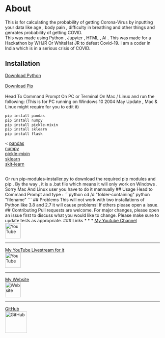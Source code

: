 # About

This is for calculating the probability of getting Corona-Virus by inputting your data like age , body pain , difficulty in breathing and other things and genrates probability of getting COVID.  
This was made using Python , Jupyter , HTML , AI . This was made for a Hackathon by WHJR Or WhiteHat JR to defeat Covid-19\. I am a coder in India which is in a serious crisis of COVID.

## Installation

[Download Python](https://www.python.org/downloads/)  
<br>
[Download Pip](https://pip.pypa.io/en/stable/installing/) 
<br>
<br>
Head To Command Prompt On PC or Terminal On Mac / Linux and run the following: (This is for PC running on Windows 10 2004 May Update , Mac & Linux might require for you to edit it) 

```python 
pip install pandas 
pip install numpy
pip install pickle-mixin 
pip install sklearn
pip install flask 
```
<
 <a href="https://pypi.org/project/pandas/">pandas</a>
 <br>
 <a href="https://pypi.org/project/numpy/">numpy</a>
 <br>
 <a href="https://pypi.org/project/pickle-mixin/">pickle-mixin</a>
 <br>
 <a href="https://pypi.org/project/sklearn/">sklearn</a>
 <br>
 <a href="https://pypi.org/project/scikit-learn/">skit-learn</a> 
</p>
<br>
Or run pip-modules-installer.py to download the required pip modules and pip . By the way , it is a .bat file which means it will only work on Windows . Sorry Mac And Linux user you have to do it mannually 
## Usage
Head to Command Prompt and type :  
```python 
cd /d "folder-containing"
python "filename"
``` 
## Problems
This will not work with two installations of Python like 3.8 and 2.7 it will cause problems! If others please open a issue.
## Contributing
Pull requests are welcome. For major changes, please open an issue first to discuss what you would like to change.  
Please make sure to update tests as appropriate.
### Links
* * *
<a href="https://www.youtube.com/channel/UCdfaHl9USu-J-kp4Bj_7J2Q">
   My Youtube Channel
   <br>
   <img src="https://seeklogo.net/wp-content/uploads/2016/06/YouTube-icon.png" width="50" height="50" alt="YouTube">
 </a>
<br>
<hr>
<a href="https://www.youtube.com/watch?v=foAFoeomr98">
   My YouTube Livestream for it 
   <br>
   <img src="https://seeklogo.net/wp-content/uploads/2016/06/YouTube-icon.png" width="50" height="50" alt="YouTube">
 </a>
<br>
<hr>
 <a href="https://palashwhjr.wordpress.com">
   My Website
   <br>
   <img src="https://www.flaticon.com/svg/static/icons/svg/558/558593.svg"  width="50" height="50" alt="Website">
 </a>
 <br>
<hr>
<a href="https://github.com/PalPalash/hackathon_whjr-covid-calculator.git">
   GitHub 
   <br>
   <img src="https://encrypted-tbn0.gstatic.com/images?q=tbn%3AANd9GcQtk2f38p5OwDIgJTVj2kUEXYQ3eOl0Tm0l7_G0PTRg9g&usqp=CAU&ec=45699843"  width="71" height="70" alt="GitHub">
 </a>
  <br>
